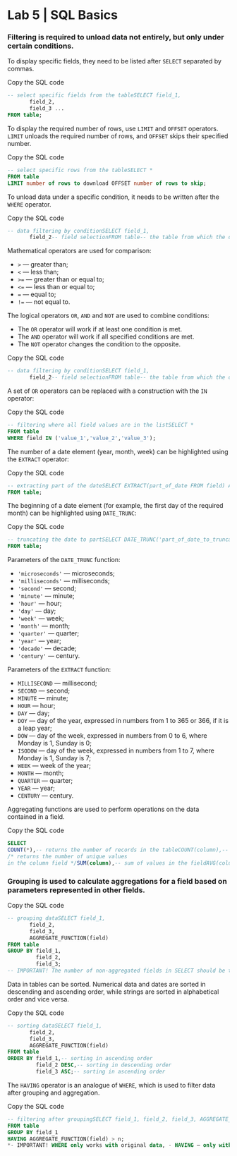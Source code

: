 # Lab 5 | SQL Basics 

### Filtering is required to unload data not entirely, but only under certain conditions.

To display specific fields, they need to be listed after `SELECT` separated by commas.

Copy the SQL code

```sql
-- select specific fields from the tableSELECT field_1,
       field_2,
       field_3 ...
FROM table;

```

To display the required number of rows, use `LIMIT` and `OFFSET` operators. `LIMIT` unloads the required number of rows, and `OFFSET` skips their specified number.

Copy the SQL code

```sql
-- select specific rows from the tableSELECT *
FROM table
LIMIT number of rows to download OFFSET number of rows to skip;

```

To unload data under a specific condition, it needs to be written after the `WHERE` operator.

Copy the SQL code

```sql
-- data filtering by conditionSELECT field_1,
       field_2-- field selectionFROM table-- the table from which the data is unloadedWHERE condition;-- condition for data slice

```

Mathematical operators are used for comparison:

- `>` — greater than;
- `<` — less than;
- `>=` — greater than or equal to;
- `<=` — less than or equal to;
- `=` — equal to;
- `!=` — not equal to.

The logical operators `OR`, `AND` and `NOT` are used to combine conditions:

- The `OR` operator will work if at least one condition is met.
- The `AND` operator will work if all specified conditions are met.
- The `NOT` operator changes the condition to the opposite.

Copy the SQL code

```sql
-- data filtering by conditionSELECT field_1,
       field_2-- field selectionFROM table-- the table from which the data is unloadedWHERE condition_1 OR condition_2 AND NOT condition_3;-- conditions for data slice

```

A set of `OR` operators can be replaced with a construction with the `IN` operator:

Copy the SQL code

```sql
-- filtering where all field values are in the listSELECT *
FROM table
WHERE field IN ('value_1','value_2','value_3');

```

The number of a date element (year, month, week) can be highlighted using the `EXTRACT` operator:

Copy the SQL code

```sql
-- extracting part of the dateSELECT EXTRACT(part_of_date FROM field) AS new_field_with_date
FROM table;

```

The beginning of a date element (for example, the first day of the required month) can be highlighted using `DATE_TRUNC`:

Copy the SQL code

```sql
-- truncating the date to partSELECT DATE_TRUNC('part_of_date_to_truncate', field) AS new_field_with_date
FROM table;

```

Parameters of the `DATE_TRUNC` function:

- `'microseconds'` — microseconds;
- `'milliseconds'` — milliseconds;
- `'second'` — second;
- `'minute'` — minute;
- `'hour'` — hour;
- `'day'` — day;
- `'week'` — week;
- `'month'` — month;
- `'quarter'` — quarter;
- `'year'` — year;
- `'decade'` — decade;
- `'century'` — century.

Parameters of the `EXTRACT` function:

- `MILLISECOND` — millisecond;
- `SECOND` — second;
- `MINUTE` — minute;
- `HOUR` — hour;
- `DAY` — day;
- `DOY` — day of the year, expressed
in numbers from 1 to 365 or 366, if
it is a leap year;
- `DOW` — day of the week, expressed
in numbers from 0 to 6, where Monday
is 1, Sunday is 0;
- `ISODOW` — day of the week,
expressed in numbers from 1 to 7, where
Monday is 1, Sunday is
7;
- `WEEK` — week of the year;
- `MONTH` — month;
- `QUARTER` — quarter;
- `YEAR` — year;
- `CENTURY` — century.

Aggregating functions are used to perform operations on the data contained in a field.

Copy the SQL code

```sql
SELECT
COUNT(*),-- returns the number of records in the tableCOUNT(column),-- returns the number of records in the column fieldCOUNT(DISTINCT column),
/* returns the number of unique values
in the column field */SUM(column),-- sum of values in the fieldAVG(column),-- average of values in the fieldMIN(column),-- minimum of values in the fieldMAX(column)-- maximum of values in the fieldFROM table;

```

### Grouping is used to calculate aggregations for a field based on parameters represented in other fields.

Copy the SQL code

```sql
-- grouping dataSELECT field_1,
       field_2,
       field_3,
       AGGREGATE_FUNCTION(field)
FROM table
GROUP BY field_1,
         field_2,
         field_3;
-- IMPORTANT! The number of non-aggregated fields in SELECT should be the same as in GROUP BY

```

Data in tables can be sorted. Numerical data and dates are sorted in descending and ascending order, while strings are sorted in alphabetical order and vice versa.

Copy the SQL code

```sql
-- sorting dataSELECT field_1,
       field_2,
       field_3,
       AGGREGATE_FUNCTION(field)
FROM table
ORDER BY field_1,-- sorting in ascending order
         field_2 DESC,-- sorting in descending order
         field_3 ASC;-- sorting in ascending order

```

The `HAVING` operator is an analogue of `WHERE`, which is used to filter data after grouping and aggregation.

Copy the SQL code

```sql
-- filtering after groupingSELECT field_1, field_2, field_3, AGGREGATE_FUNCTION(field)
FROM table
GROUP BY field_1
HAVING AGGREGATE_FUNCTION(field) > n;
*- IMPORTANT! WHERE only works with original data, - HAVING — only with aggregated*`

```